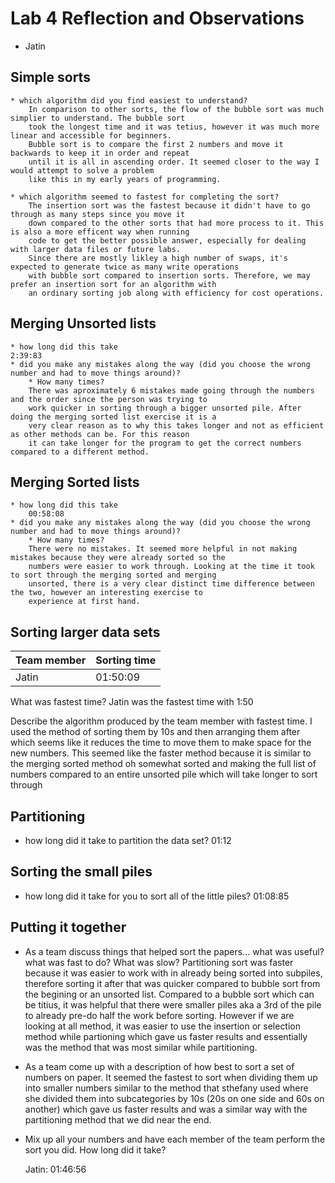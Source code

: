# Lab 4 Reflection and Observations

* Jatin

## Simple sorts

	* which algorithm did you find easiest to understand?
		In comparison to other sorts, the flow of the bubble sort was much simplier to understand. The bubble sort 
		took the longest time and it was tetius, however it was much more linear and accessible for beginners. 
		Bubble sort is to compare the first 2 numbers and move it backwards to keep it in order and repeat 
		until it is all in ascending order. It seemed closer to the way I would attempt to solve a problem 
		like this in my early years of programming.

	* which algorithm seemed to fastest for completing the sort?
		The insertion sort was the fastest because it didn't have to go through as many steps since you move it 
		down compared to the other sorts that had more process to it. This is also a more efficent way when running 
		code to get the better possible answer, especially for dealing with larger data files or future labs. 
		Since there are mostly likley a high number of swaps, it's expected to generate twice as many write operations 
		with bubble sort compared to insertion sorts. Therefore, we may prefer an insertion sort for an algorithm with 
		an ordinary sorting job along with efficiency for cost operations.


## Merging Unsorted lists

	* how long did this take
	2:39:83
	* did you make any mistakes along the way (did you choose the wrong number and had to move things around)?
		* How many times? 
		There was aproximately 6 mistakes made going through the numbers and the order since the person was trying to 
		work quicker in sorting through a bigger unsorted pile. After doing the merging sorted list exercise it is a 
		very clear reason as to why this takes longer and not as efficient as other methods can be. For this reason 
		it can take longer for the program to get the correct numbers compared to a different method.


## Merging Sorted lists

	* how long did this take
		00:58:08
	* did you make any mistakes along the way (did you choose the wrong number and had to move things around)?
		* How many times?
		There were no mistakes. It seemed more helpful in not making mistakes because they were already sorted so the 
		numbers were easier to work through. Looking at the time it took to sort through the merging sorted and merging 
		unsorted, there is a very clear distinct time difference between the two, however an interesting exercise to 
		experience at first hand.

## Sorting larger data sets

|Team member | Sorting time|
|---|---|
| Jatin | 01:50:09 |

What was fastest time?
Jatin was the fastest time with 1:50

Describe the algorithm produced by the team member with fastest time.
I used the method of sorting them by 10s and then arranging them after which seems like it reduces the time to move them 
to make space for the new numbers. This seemed like the faster method because it is similar to the merging sorted method oh somewhat 
sorted and making the full list of numbers compared to an entire unsorted pile which will take longer to sort through

## Partitioning

* how long did it take to partition the data set?
01:12

## Sorting the small piles

* how long did it take for you to sort all of the little piles? 
01:08:85

## Putting it together

* As a team discuss things that helped sort the papers... what was useful? what was fast to do?  What was slow? 
	Partitioning sort was faster because it was easier to work with in already being sorted into subpiles, therefore sorting it 
	after that was quicker compared to bubble sort from the begining or an unsorted list. Compared to a bubble sort which can be 
	titius, it was helpful that there were smaller piles aka a 3rd of the pile to already pre-do half the work before sorting. 
	However if we are looking at all method, it was easier to use the insertion or selection method while partioning which gave 
	us faster results and essentially was the method that was most similar while partitioning.

* As a team come up with a description of how best to sort a set of numbers on paper.
	It seemed the fastest to sort when dividing them up into smaller numbers similar to the method that sthefany used where she 
	divided them into subcategories by 10s (20s on one side and 60s on another) which gave us faster results and was a similar 
	way with the partitioning method that we did near the end.

* Mix up all your numbers and have each member of the team perform the sort you did.  How long did it take?
       
	Jatin: 01:46:56
